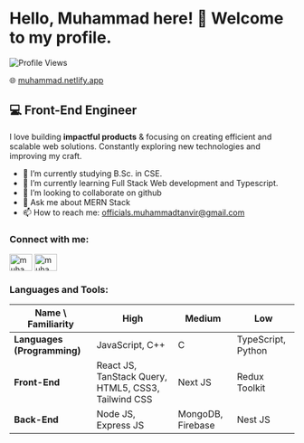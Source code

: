 # Hello, **Muhammad** here! 👋 Welcome to my profile.

![Profile Views](https://img.shields.io/badge/Profile%20views-2.3k-blue)

🌐 [muhammad.netlify.app](https://muhammad-tanvir-hasan.netlify.app/)  

## 💻 Front-End Engineer  

I love building **impactful products** & focusing on creating efficient and scalable web solutions. Constantly exploring new technologies and improving my craft.

- 📖 I’m currently studying B.Sc. in CSE.
- 🌱 I’m currently learning Full Stack Web development and Typescript. 
- 👯 I’m looking to collaborate on github 
- 💬 Ask me about MERN Stack 
- 📫 How to reach me: officials.muhammadtanvir@gmail.com 


<h3 align="left">Connect with me:</h3>
<p align="left">
<a href="https://linkedin.com/in/muhammadtanvirhasan98" target="blank"><img align="center" src="https://raw.githubusercontent.com/rahuldkjain/github-profile-readme-generator/master/src/images/icons/Social/linked-in-alt.svg" alt="muhammadtanvirhasan98" height="30" width="40" /></a>
<a href="https://fb.com/muhammadtanvirhasan1998" target="blank"><img align="center" src="https://raw.githubusercontent.com/rahuldkjain/github-profile-readme-generator/master/src/images/icons/Social/facebook.svg" alt="muhammadtanvirhasan1998" height="30" width="40" /></a>
</p>

<h3 align="left">Languages and Tools:</h3>

| Name \ Familiarity  | High  | Medium  | Low  |
|---------------------|-------|---------|------|
| **Languages (Programming)**  | JavaScript, C++ | C  | TypeScript, Python  |
| **Front-End**  | React JS, TanStack Query, HTML5, CSS3, Tailwind CSS | Next JS | Redux Toolkit |
| **Back-End**  | Node JS, Express JS | MongoDB, Firebase | Nest JS |


